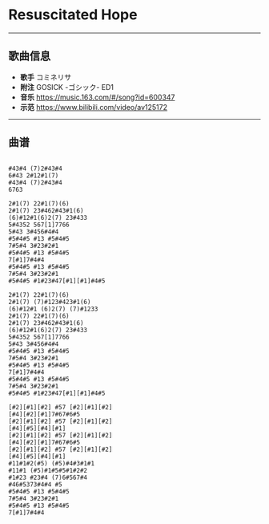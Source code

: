 # Resuscitated Hope

---

## 歌曲信息

- **歌手** コミネリサ
- **附注** GOSICK -ゴシック- ED1
- **音乐** https://music.163.com/#/song?id=600347
- **示范** https://www.bilibili.com/video/av125172

---

## 曲谱

```

#43#4 (7)2#43#4
6#43 2#12#1(7)
#43#4 (7)2#43#4
6763

2#1(7) 22#1(7)(6)
2#1(7) 23#462#43#1(6)
(6)#12#1(6)2(7) 23#433
5#4352 567[1]7766
5#43 3#456#4#4
#5#4#5 #13 #5#4#5
7#5#4 3#23#2#1
#5#4#5 #13 #5#4#5
7[#1]7#4#4
#5#4#5 #13 #5#4#5
7#5#4 3#23#2#1
#5#4#5 #1#23#47[#1][#1]#4#5

2#1(7) 22#1(7)(6)
2#1(7) (7)#123#423#1(6)
(6)#12#1 (6)2(7) (7)#1233
2#1(7) 22#1(7)(6)
2#1(7) 23#462#43#1(6)
(6)#12#1(6)2(7) 23#433
5#4352 567[1]7766
5#43 3#456#4#4
#5#4#5 #13 #5#4#5
7#5#4 3#23#2#1
#5#4#5 #13 #5#4#5
7[#1]7#4#4
#5#4#5 #13 #5#4#5
7#5#4 3#23#2#1
#5#4#5 #1#23#47[#1][#1]#4#5

[#2][#1][#2] #57 [#2][#1][#2]
[#4][#2][#1]7#67#6#5
[#2][#1][#2] #57 [#2][#1][#2]
[#4][#5][#4][#1]
[#2][#1][#2] #57 [#2][#1][#2]
[#4][#2][#1]7#67#6#5
[#2][#1][#2] #57 [#2][#1][#2]
[#4][#5][#4][#1]
#11#1#2(#5) (#5)#4#3#1#1
#11#1 (#5)#1#5#5#1#2#2
#1#23 #23#4 (7)6#567#4
#46#5373#4#4 #5
#5#4#5 #13 #5#4#5
7#5#4 3#23#2#1
#5#4#5 #13 #5#4#5
7[#1]7#4#4
```

